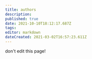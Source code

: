 ```yaml
---
title: authors
description: 
published: true
date: 2021-10-10T18:12:17.687Z
tags: 
editor: markdown
dateCreated: 2021-03-02T16:57:23.611Z
---
```


don't edit this page!
